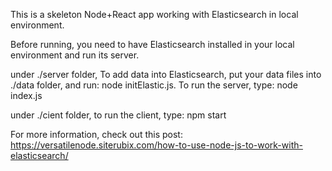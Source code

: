 This is a skeleton Node+React app working with Elasticsearch in local environment.

Before running, you need to have Elasticsearch installed in your local environment and run its server.

under ./server folder, To add data into Elasticsearch, put your data files into ./data folder, and run: node initElastic.js. To run the server, type: node index.js

under ./cient folder, to run the client, type: npm start

For more information, check out this post: https://versatilenode.siterubix.com/how-to-use-node-js-to-work-with-elasticsearch/
